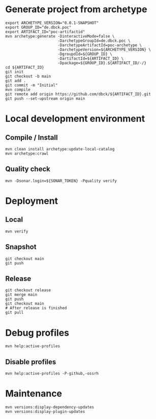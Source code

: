 # Generate project from archetype

```
export ARCHETYPE_VERSION="0.0.1-SNAPSHOT"
export GROUP_ID="de.dbck.poc"
export ARTIFACT_ID="poc-artifactid"
mvn archetype:generate -DinteractiveMode=false \
                       -DarchetypeGroupId=de.dbck.poc \
                       -DarchetypeArtifactId=poc-archetype \
                       -DarchetypeVersion=${ARCHETYPE_VERSION} \
                       -DgroupdId=${GROUP_ID} \
                       -DartifactId=${ARTIFACT_ID} \
                       -Dpackage=${GROUP_ID}.${ARTIFACT_ID/-/}
cd ${ARTIFACT_ID}
git init
git checkout -b main
git add .
git commit -m "Initial"
mvn compile
git remote add origin https://github.com/dbck/${ARTIFACT_ID}.git
git push --set-upstream origin main
```

# Local development environment

## Compile / Install

```
mvn clean install archetype:update-local-catalog
mvn archetype:crawl
```

## Quality check

```
mvn -Dsonar.login=${SONAR_TOKEN} -Pquality verify
```

# Deployment

## Local

```
mvn verify
```

## Snapshot

```
git checkout main
git push
```

## Release

```
git checkout release
git merge main
git push
git checkout main
# After release is finished
git pull
```

# Debug profiles

```
mvn help:active-profiles
```

## Disable profiles

```
mvn help:active-profiles -P-github,-ossrh
```

# Maintenance

```
mvn versions:display-dependency-updates
mvn versions:display-plugin-updates
```